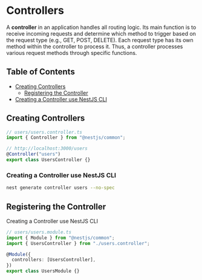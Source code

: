 # Controllers

A **controller** in an application handles all routing logic. Its main function is to receive incoming requests and determine which method to trigger based on the request type (e.g., GET, POST, DELETE). Each request type has its own method within the controller to process it. Thus, a controller processes various request methods through specific functions.

## Table of Contents

- [Creating Controllers](#creating-controllers)
  - [Registering the Controller](#registering-the-controller)
- [Creating a Controller use NestJS CLI](#creating-a-controller-use-nestjs-cli)

## Creating Controllers

```ts
// users/users.controller.ts
import { Controller } from "@nestjs/common";

// http://localhost:3000/users
@Controller("users")
export class UsersController {}
```

### Creating a Controller use NestJS CLI

```bash
nest generate controller users --no-spec
```

## Registering the Controller

Creating a Controller use NestJS CLI

```ts
// users/users.module.ts
import { Module } from "@nestjs/common";
import { UsersController } from "./users.controller";

@Module({
  controllers: [UsersController],
})
export class UsersModule {}
```
